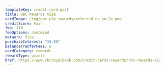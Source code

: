 ```yaml
---
templateKey: credit-card-post
title: RBC Rewards Visa
cardImage: /img/gpr-plp_rewardspreferred_en_sm-2x.png
creditScore: Fair
fee: 110
feeOptions: dontmind
network: Visa
purchaseInterest: "19.99"
balanceTranferFees: 0
cardCategory: rewards
rewardType: points
href: https://www.rbcroyalbank.com/credit-cards/rewards/rbc-rewards-visa-preferred.html
---
```

